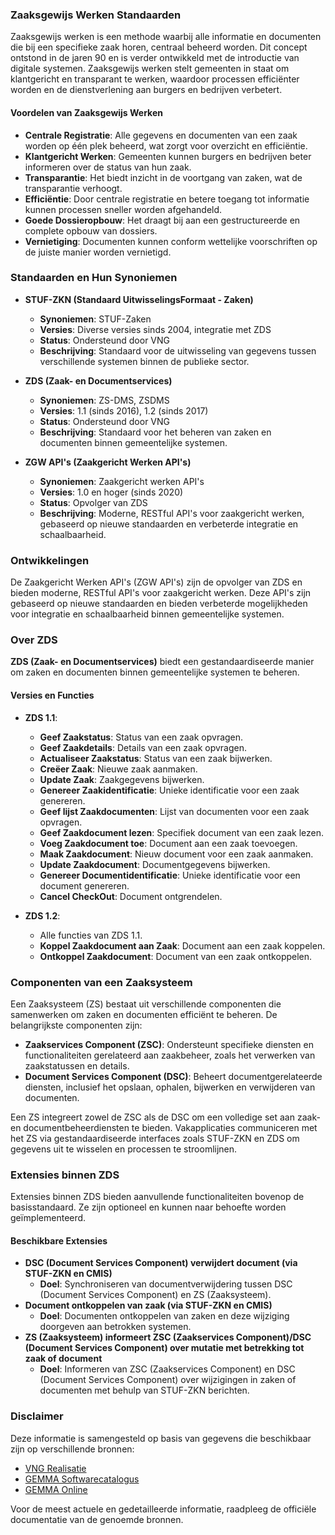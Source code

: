 ### Zaaksgewijs Werken Standaarden

Zaaksgewijs werken is een methode waarbij alle informatie en documenten die bij een specifieke zaak horen, centraal beheerd worden. Dit concept ontstond in de jaren 90 en is verder ontwikkeld met de introductie van digitale systemen. Zaaksgewijs werken stelt gemeenten in staat om klantgericht en transparant te werken, waardoor processen efficiënter worden en de dienstverlening aan burgers en bedrijven verbetert.

#### Voordelen van Zaaksgewijs Werken
- **Centrale Registratie**: Alle gegevens en documenten van een zaak worden op één plek beheerd, wat zorgt voor overzicht en efficiëntie.
- **Klantgericht Werken**: Gemeenten kunnen burgers en bedrijven beter informeren over de status van hun zaak.
- **Transparantie**: Het biedt inzicht in de voortgang van zaken, wat de transparantie verhoogt.
- **Efficiëntie**: Door centrale registratie en betere toegang tot informatie kunnen processen sneller worden afgehandeld.
- **Goede Dossieropbouw**: Het draagt bij aan een gestructureerde en complete opbouw van dossiers.
- **Vernietiging**: Documenten kunnen conform wettelijke voorschriften op de juiste manier worden vernietigd.

### Standaarden en Hun Synoniemen
- **STUF-ZKN (Standaard UitwisselingsFormaat - Zaken)**
   - **Synoniemen**: STUF-Zaken
   - **Versies**: Diverse versies sinds 2004, integratie met ZDS
   - **Status**: Ondersteund door VNG
   - **Beschrijving**: Standaard voor de uitwisseling van gegevens tussen verschillende systemen binnen de publieke sector.

- **ZDS (Zaak- en Documentservices)**
   - **Synoniemen**: ZS-DMS, ZSDMS
   - **Versies**: 1.1 (sinds 2016), 1.2 (sinds 2017)
   - **Status**: Ondersteund door VNG
   - **Beschrijving**: Standaard voor het beheren van zaken en documenten binnen gemeentelijke systemen.

- **ZGW API's (Zaakgericht Werken API's)**
   - **Synoniemen**: Zaakgericht werken API's
   - **Versies**: 1.0 en hoger (sinds 2020)
   - **Status**: Opvolger van ZDS
   - **Beschrijving**: Moderne, RESTful API's voor zaakgericht werken, gebaseerd op nieuwe standaarden en verbeterde integratie en schaalbaarheid.

### Ontwikkelingen
De Zaakgericht Werken API's (ZGW API's) zijn de opvolger van ZDS en bieden moderne, RESTful API's voor zaakgericht werken. Deze API's zijn gebaseerd op nieuwe standaarden en bieden verbeterde mogelijkheden voor integratie en schaalbaarheid binnen gemeentelijke systemen.

### Over ZDS
**ZDS (Zaak- en Documentservices)** biedt een gestandaardiseerde manier om zaken en documenten binnen gemeentelijke systemen te beheren.

#### Versies en Functies
- **ZDS 1.1**:
  - **Geef Zaakstatus**: Status van een zaak opvragen.
  - **Geef Zaakdetails**: Details van een zaak opvragen.
  - **Actualiseer Zaakstatus**: Status van een zaak bijwerken.
  - **Creëer Zaak**: Nieuwe zaak aanmaken.
  - **Update Zaak**: Zaakgegevens bijwerken.
  - **Genereer Zaakidentificatie**: Unieke identificatie voor een zaak genereren.
  - **Geef lijst Zaakdocumenten**: Lijst van documenten voor een zaak opvragen.
  - **Geef Zaakdocument lezen**: Specifiek document van een zaak lezen.
  - **Voeg Zaakdocument toe**: Document aan een zaak toevoegen.
  - **Maak Zaakdocument**: Nieuw document voor een zaak aanmaken.
  - **Update Zaakdocument**: Documentgegevens bijwerken.
  - **Genereer Documentidentificatie**: Unieke identificatie voor een document genereren.
  - **Cancel CheckOut**: Document ontgrendelen.

- **ZDS 1.2**:
  - Alle functies van ZDS 1.1.
  - **Koppel Zaakdocument aan Zaak**: Document aan een zaak koppelen.
  - **Ontkoppel Zaakdocument**: Document van een zaak ontkoppelen.

### Componenten van een Zaaksysteem
Een Zaaksysteem (ZS) bestaat uit verschillende componenten die samenwerken om zaken en documenten efficiënt te beheren. De belangrijkste componenten zijn:

- **Zaakservices Component (ZSC)**: Ondersteunt specifieke diensten en functionaliteiten gerelateerd aan zaakbeheer, zoals het verwerken van zaakstatussen en details.
- **Document Services Component (DSC)**: Beheert documentgerelateerde diensten, inclusief het opslaan, ophalen, bijwerken en verwijderen van documenten.

Een ZS integreert zowel de ZSC als de DSC om een volledige set aan zaak- en documentbeheerdiensten te bieden. 
Vakapplicaties communiceren met het ZS via gestandaardiseerde interfaces zoals STUF-ZKN en ZDS om gegevens uit te wisselen en processen te stroomlijnen.

### Extensies binnen ZDS
Extensies binnen ZDS bieden aanvullende functionaliteiten bovenop de basisstandaard. Ze zijn optioneel en kunnen naar behoefte worden geïmplementeerd.

#### Beschikbare Extensies
- **DSC (Document Services Component) verwijdert document (via STUF-ZKN en CMIS)**
   - **Doel**: Synchroniseren van documentverwijdering tussen DSC (Document Services Component) en ZS (Zaaksysteem).
- **Document ontkoppelen van zaak (via STUF-ZKN en CMIS)**
   - **Doel**: Documenten ontkoppelen van zaken en deze wijziging doorgeven aan betrokken systemen.
- **ZS (Zaaksysteem) informeert ZSC (Zaakservices Component)/DSC (Document Services Component) over mutatie met betrekking tot zaak of document**
   - **Doel**: Informeren van ZSC (Zaakservices Component) en DSC (Document Services Component) over wijzigingen in zaken of documenten met behulp van STUF-ZKN berichten.

### Disclaimer
Deze informatie is samengesteld op basis van gegevens die beschikbaar zijn op verschillende bronnen:
- [VNG Realisatie](https://vngrealisatie.nl)
- [GEMMA Softwarecatalogus](https://www.softwarecatalogus.nl)
- [GEMMA Online](https://www.gemmaonline.nl)

Voor de meest actuele en gedetailleerde informatie, raadpleeg de officiële documentatie van de genoemde bronnen.
